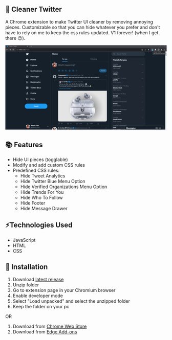 ## 🫧 Cleaner Twitter

A Chrome extension to make Twitter UI cleaner by removing annoying pieces. Customizable so that you can hide whatever you prefer and don't have to rely on me to keep the css rules updated. V1 forever! (when I get there 😉).

![](https://github.com/Kenny1291/readme-assets/blob/main/cleaner-twitter/cleaner_twitter_showcase.gif)

## 📚 Features
- Hide UI pieces (togglable)
- Modify and add custom CSS rules
- Predefined CSS rules:
    - Hide Tweet Analytics
    - Hide Twitter Blue Menu Option
    - Hide Verified Organizations Menu Option
    - Hide Trends For You
    - Hide Who To Follow
    - Hide Footer
    - Hide Message Drawer


## ⚡Technologies Used
- JavaScript
- HTML
- CSS

## 📲 Installation
1. Download [latest release](https://github.com/Kenny1291/cleaner-twitter/releases)
2. Unzip folder
3. Go to extension page in your Chromium browser
4. Enable developer mode
5. Select "Load unpacked" and select the unzipped folder
6. Keep the folder on your pc

OR

1. Download from [Chrome Web Store](https://chrome.google.com/webstore/detail/cleaner-twitter/iplodopmopkmkpblangcjomcdfiidneo)
2. Download from [Edge Add-ons](https://microsoftedge.microsoft.com/addons/detail/jabjjnnceiebegglceajildfcdjjjjma)

